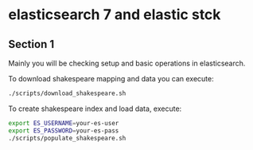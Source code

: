 # elasticsearch 7 and elastic stck

## Section 1

Mainly you will be checking setup and basic operations in elasticsearch.

To download shakespeare mapping and data you can execute:

```sh
./scripts/download_shakespeare.sh
```

To create shakespeare index and load data, execute:

```sh
export ES_USERNAME=your-es-user
export ES_PASSWORD=your-es-pass
./scripts/populate_shakespeare.sh
```
